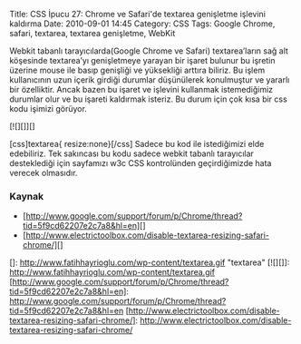 Title: CSS İpucu 27: Chrome ve Safari&#039;de textarea genişletme işlevini kaldırma
Date: 2010-09-01 14:45
Category: CSS
Tags: Google Chrome, safari, textarea, textarea genişletme, WebKit

Webkit tabanlı tarayıcılarda(Google Chrome ve Safari) textarea’ların sağ
alt köşesinde textarea’yı genişletmeye yarayan bir işaret bulunur bu
işretin üzerine mouse ile basıp genişliği ve yüksekliği arttıra biliriz.
Bu işlem kullanıcının uzun içerik girdiği durumlar düşünülerek
konulmuştur ve yararlı bir özelliktir. Ancak bazen bu işaret ve işlevini
kullanmak istemediğimiz durumlar olur ve bu işareti kaldırmak isteriz.
Bu durum için çok kısa bir css kodu işimizi görüyor.

[![][]][]

[css]textarea{ resize:none}[/css] Sadece bu kod ile istediğimizi elde
edebiliriz. Tek sakıncası bu kodu sadece webkit tabanlı tarayıcılar
desteklediği için sayfamızı w3c CSS kontrolünden geçirdiğimizde hata
verecek olmasıdır.

### Kaynak

-   [http://www.google.com/support/forum/p/Chrome/thread?tid=5f9cd62207e2c7a8&hl=en][]
-   [http://www.electrictoolbox.com/disable-textarea-resizing-safari-chrome/][]

</p>

  []: http://www.fatihhayrioglu.com/wp-content/textarea.gif "textarea"
  [![][]]: http://www.fatihhayrioglu.com/wp-content/textarea.gif
  [http://www.google.com/support/forum/p/Chrome/thread?tid=5f9cd62207e2c7a8&hl=en]:
    http://www.google.com/support/forum/p/Chrome/thread?tid=5f9cd62207e2c7a8&hl=en
  [http://www.electrictoolbox.com/disable-textarea-resizing-safari-chrome/]:
    http://www.electrictoolbox.com/disable-textarea-resizing-safari-chrome/
